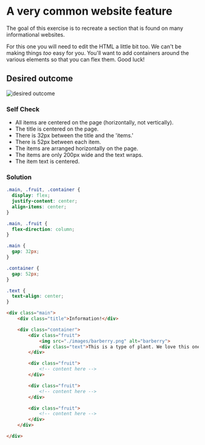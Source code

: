 # A very common website feature

The goal of this exercise is to recreate a section that is found on many informational websites.

For this one you will need to edit the HTML a little bit too. We can't be making things _too_ easy for you. You'll want to add containers around the various elements so that you can flex them. Good luck!

## Desired outcome

![desired outcome](./desired-outcome.png)

### Self Check

- All items are centered on the page (horizontally, not vertically).
- The title is centered on the page.
- There is 32px between the title and the 'items.'
- There is 52px between each item.
- The items are arranged horizontally on the page.
- The items are only 200px wide and the text wraps.
- The item text is centered.

### Solution

```css
.main, .fruit, .container {
  display: flex;
  justify-content: center;
  align-items: center;
}

.main, .fruit {
  flex-direction: column;
}

.main {
  gap: 32px;
}

.container {
  gap: 52px;
}

.text {
  text-align: center;
}
```

```html
<div class="main">
    <div class="title">Information!</div>

    <div class="container">
        <div class="fruit">
            <img src="./images/barberry.png" alt="barberry">
            <div class="text">This is a type of plant. We love this one.</div>
        </div>

        <div class="fruit">
            <!-- content here -->
        </div>

        <div class="fruit">
            <!-- content here -->
        </div>

        <div class="fruit">
            <!-- content here -->
        </div>
    </div>

</div>
```

